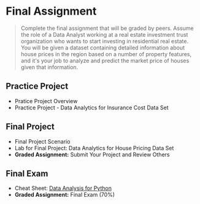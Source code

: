 # Final Assignment
> Complete the final assignment that will be graded by peers. Assume the role of a Data Analyst working at a real estate investment trust organization who wants to start investing in residential real estate. You will be given a dataset containing detailed information about house prices in the region based on a number of property features, and it's your job to analyze and predict the market price of houses given that information.
## Practice Project
- Pratice Project Overview
- Practice Project - Data Analytics for Insurance Cost Data Set
## Final Project
- Final Project Scenario
- Lab for Final Project: Data Analytics for House Pricing Data Set
- **Graded Assignment:** Submit Your Project and Review Others
## Final Exam
- Cheat Sheet: [Data Analysis for Python](https://github.com/KailaniBailey/IBM-Data-Science-Professional-Certificate/blob/main/07.%20Data%20Analysis%20with%20Python/Week%206%3A%20Final%20Assignment/Python%20Cheat%20Sheet%20for%20Data%20Analysis.pdf)
- **Graded Assignment:** Final Exam (70%)
